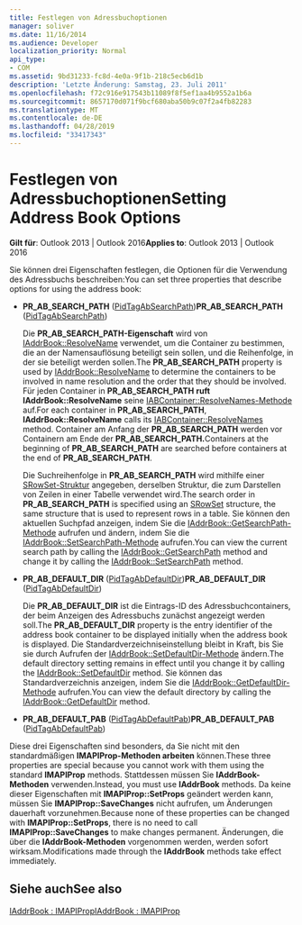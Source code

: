```yaml
---
title: Festlegen von Adressbuchoptionen
manager: soliver
ms.date: 11/16/2014
ms.audience: Developer
localization_priority: Normal
api_type:
- COM
ms.assetid: 9bd31233-fc8d-4e0a-9f1b-218c5ecb6d1b
description: 'Letzte Änderung: Samstag, 23. Juli 2011'
ms.openlocfilehash: f72c916e917543b11089f8f5ef1aa4b9552a1b6a
ms.sourcegitcommit: 8657170d071f9bcf680aba50b9c07f2a4fb82283
ms.translationtype: MT
ms.contentlocale: de-DE
ms.lasthandoff: 04/28/2019
ms.locfileid: "33417343"
---
```

# <a name="setting-address-book-options"></a><span data-ttu-id="3c43e-103">Festlegen von Adressbuchoptionen</span><span class="sxs-lookup"><span data-stu-id="3c43e-103">Setting Address Book Options</span></span>

  
  
<span data-ttu-id="3c43e-104">**Gilt für**: Outlook 2013 | Outlook 2016</span><span class="sxs-lookup"><span data-stu-id="3c43e-104">**Applies to**: Outlook 2013 | Outlook 2016</span></span> 
  
<span data-ttu-id="3c43e-105">Sie können drei Eigenschaften festlegen, die Optionen für die Verwendung des Adressbuchs beschreiben:</span><span class="sxs-lookup"><span data-stu-id="3c43e-105">You can set three properties that describe options for using the address book:</span></span>
  
- <span data-ttu-id="3c43e-106">**PR_AB_SEARCH_PATH** ([PidTagAbSearchPath](pidtagabsearchpath-canonical-property.md))</span><span class="sxs-lookup"><span data-stu-id="3c43e-106">**PR_AB_SEARCH_PATH** ([PidTagAbSearchPath](pidtagabsearchpath-canonical-property.md))</span></span>
    
    <span data-ttu-id="3c43e-107">Die **PR_AB_SEARCH_PATH-Eigenschaft** wird von [IAddrBook::ResolveName](iaddrbook-resolvename.md) verwendet, um die Container zu bestimmen, die an der Namensauflösung beteiligt sein sollen, und die Reihenfolge, in der sie beteiligt werden sollen.</span><span class="sxs-lookup"><span data-stu-id="3c43e-107">The **PR_AB_SEARCH_PATH** property is used by [IAddrBook::ResolveName](iaddrbook-resolvename.md) to determine the containers to be involved in name resolution and the order that they should be involved.</span></span> <span data-ttu-id="3c43e-108">Für jeden Container in **PR_AB_SEARCH_PATH** **ruft IAddrBook::ResolveName** seine [IABContainer::ResolveNames-Methode](iabcontainer-resolvenames.md) auf.</span><span class="sxs-lookup"><span data-stu-id="3c43e-108">For each container in **PR_AB_SEARCH_PATH**, **IAddrBook::ResolveName** calls its [IABContainer::ResolveNames](iabcontainer-resolvenames.md) method.</span></span> <span data-ttu-id="3c43e-109">Container am Anfang der **PR_AB_SEARCH_PATH** werden vor Containern am Ende der **PR_AB_SEARCH_PATH.**</span><span class="sxs-lookup"><span data-stu-id="3c43e-109">Containers at the beginning of **PR_AB_SEARCH_PATH** are searched before containers at the end of **PR_AB_SEARCH_PATH**.</span></span> 
    
    <span data-ttu-id="3c43e-110">Die Suchreihenfolge in **PR_AB_SEARCH_PATH** wird mithilfe einer [SRowSet-Struktur](srowset.md) angegeben, derselben Struktur, die zum Darstellen von Zeilen in einer Tabelle verwendet wird.</span><span class="sxs-lookup"><span data-stu-id="3c43e-110">The search order in **PR_AB_SEARCH_PATH** is specified using an [SRowSet](srowset.md) structure, the same structure that is used to represent rows in a table.</span></span> <span data-ttu-id="3c43e-111">Sie können den aktuellen Suchpfad anzeigen, indem Sie die [IAddrBook::GetSearchPath-Methode](iaddrbook-getsearchpath.md) aufrufen und ändern, indem Sie die [IAddrBook::SetSearchPath-Methode](iaddrbook-setsearchpath.md) aufrufen.</span><span class="sxs-lookup"><span data-stu-id="3c43e-111">You can view the current search path by calling the [IAddrBook::GetSearchPath](iaddrbook-getsearchpath.md) method and change it by calling the [IAddrBook::SetSearchPath](iaddrbook-setsearchpath.md) method.</span></span> 
    
- <span data-ttu-id="3c43e-112">**PR_AB_DEFAULT_DIR** ([PidTagAbDefaultDir](pidtagabdefaultdir-canonical-property.md))</span><span class="sxs-lookup"><span data-stu-id="3c43e-112">**PR_AB_DEFAULT_DIR** ([PidTagAbDefaultDir](pidtagabdefaultdir-canonical-property.md))</span></span>
    
    <span data-ttu-id="3c43e-113">Die **PR_AB_DEFAULT_DIR** ist die Eintrags-ID des Adressbuchcontainers, der beim Anzeigen des Adressbuchs zunächst angezeigt werden soll.</span><span class="sxs-lookup"><span data-stu-id="3c43e-113">The **PR_AB_DEFAULT_DIR** property is the entry identifier of the address book container to be displayed initially when the address book is displayed.</span></span> <span data-ttu-id="3c43e-114">Die Standardverzeichniseinstellung bleibt in Kraft, bis Sie sie durch Aufrufen der [IAddrBook::SetDefaultDir-Methode](iaddrbook-setdefaultdir.md) ändern.</span><span class="sxs-lookup"><span data-stu-id="3c43e-114">The default directory setting remains in effect until you change it by calling the [IAddrBook::SetDefaultDir](iaddrbook-setdefaultdir.md) method.</span></span> <span data-ttu-id="3c43e-115">Sie können das Standardverzeichnis anzeigen, indem Sie die [IAddrBook::GetDefaultDir-Methode](iaddrbook-getdefaultdir.md) aufrufen.</span><span class="sxs-lookup"><span data-stu-id="3c43e-115">You can view the default directory by calling the [IAddrBook::GetDefaultDir](iaddrbook-getdefaultdir.md) method.</span></span> 
    
- <span data-ttu-id="3c43e-116">**PR_AB_DEFAULT_PAB** ([PidTagAbDefaultPab](pidtagabdefaultpab-canonical-property.md))</span><span class="sxs-lookup"><span data-stu-id="3c43e-116">**PR_AB_DEFAULT_PAB** ([PidTagAbDefaultPab](pidtagabdefaultpab-canonical-property.md))</span></span>
    
<span data-ttu-id="3c43e-117">Diese drei Eigenschaften sind besonders, da Sie nicht mit den standardmäßigen **IMAPIProp-Methoden arbeiten** können.</span><span class="sxs-lookup"><span data-stu-id="3c43e-117">These three properties are special because you cannot work with them using the standard **IMAPIProp** methods.</span></span> <span data-ttu-id="3c43e-118">Stattdessen müssen Sie **IAddrBook-Methoden** verwenden.</span><span class="sxs-lookup"><span data-stu-id="3c43e-118">Instead, you must use **IAddrBook** methods.</span></span> <span data-ttu-id="3c43e-119">Da keine dieser Eigenschaften mit **IMAPIProp::SetProps** geändert werden kann, müssen Sie **IMAPIProp::SaveChanges** nicht aufrufen, um Änderungen dauerhaft vorzunehmen.</span><span class="sxs-lookup"><span data-stu-id="3c43e-119">Because none of these properties can be changed with **IMAPIProp::SetProps**, there is no need to call **IMAPIProp::SaveChanges** to make changes permanent.</span></span> <span data-ttu-id="3c43e-120">Änderungen, die über die **IAddrBook-Methoden** vorgenommen werden, werden sofort wirksam.</span><span class="sxs-lookup"><span data-stu-id="3c43e-120">Modifications made through the **IAddrBook** methods take effect immediately.</span></span> 
  
## <a name="see-also"></a><span data-ttu-id="3c43e-121">Siehe auch</span><span class="sxs-lookup"><span data-stu-id="3c43e-121">See also</span></span>



[<span data-ttu-id="3c43e-122">IAddrBook : IMAPIProp</span><span class="sxs-lookup"><span data-stu-id="3c43e-122">IAddrBook : IMAPIProp</span></span>](iaddrbookimapiprop.md)

